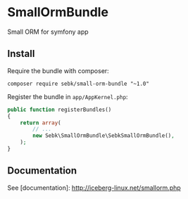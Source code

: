 # SmallOrmBundle
Small ORM for symfony app

## Install

Require the bundle with composer:
```
composer require sebk/small-orm-bundle "~1.0"
```

Register the bundle in `app/AppKernel.php`:

``` php
public function registerBundles()
{
    return array(
        // ...
        new Sebk\SmallOrmBundle\SebkSmallOrmBundle(),
    );
}
```

## Documentation

See [documentation]: http://iceberg-linux.net/smallorm.php
